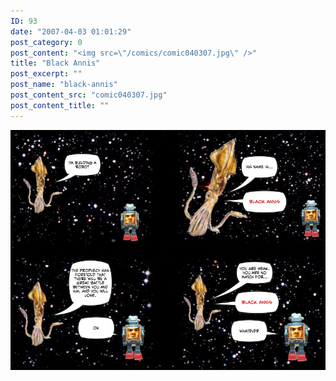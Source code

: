 ```yaml
---
ID: 93
date: "2007-04-03 01:01:29"
post_category: 0
post_content: "<img src=\"/comics/comic040307.jpg\" />"
title: "Black Annis"
post_excerpt: ""
post_name: "black-annis"
post_content_src: "comic040307.jpg"
post_content_title: ""
---
```



[![](/comics-hi-res/comic040307.jpg)](/comics-hi-res/comic040307.jpg)
